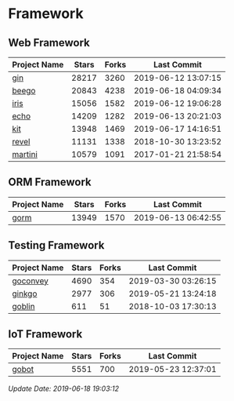 # Framework

## Web Framework

| Project Name | Stars | Forks | Last Commit |
| ------------ | ----- | ----- | ----------- |
| [gin](https://github.com/gin-gonic/gin) | 28217 | 3260 | 2019-06-12 13:07:15 |
| [beego](https://github.com/astaxie/beego) | 20843 | 4238 | 2019-06-18 04:09:34 |
| [iris](https://github.com/kataras/iris) | 15056 | 1582 | 2019-06-12 19:06:28 |
| [echo](https://github.com/labstack/echo) | 14209 | 1282 | 2019-06-13 20:21:03 |
| [kit](https://github.com/go-kit/kit) | 13948 | 1469 | 2019-06-17 14:16:51 |
| [revel](https://github.com/revel/revel) | 11131 | 1338 | 2018-10-30 13:23:52 |
| [martini](https://github.com/go-martini/martini) | 10579 | 1091 | 2017-01-21 21:58:54 |

## ORM Framework

| Project Name | Stars | Forks | Last Commit |
| ------------ | ----- | ----- | ----------- |
| [gorm](https://github.com/jinzhu/gorm) | 13949 | 1570 | 2019-06-13 06:42:55 |

## Testing Framework

| Project Name | Stars | Forks | Last Commit |
| ------------ | ----- | ----- | ----------- |
| [goconvey](https://github.com/smartystreets/goconvey) | 4690 | 354 | 2019-03-30 03:26:15 |
| [ginkgo](https://github.com/onsi/ginkgo) | 2977 | 306 | 2019-05-21 13:24:18 |
| [goblin](https://github.com/franela/goblin) | 611 | 51 | 2018-10-03 17:30:13 |

## IoT Framework

| Project Name | Stars | Forks | Last Commit |
| ------------ | ----- | ----- | ----------- |
| [gobot](https://github.com/hybridgroup/gobot) | 5551 | 700 | 2019-05-23 12:37:01 |

*Update Date: 2019-06-18 19:03:12*